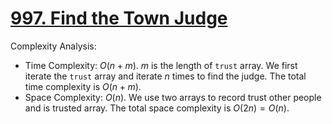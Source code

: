 # [997. Find the Town Judge](https://leetcode.com/problems/find-the-town-judge/)


Complexity Analysis:

- Time Complexity: $O(n+m)$. $m$ is the length of `trust` array. We first iterate the `trust` array and iterate $n$ times to find the judge. The total time complexity is $O(n+m)$.
- Space Complexity: $O(n)$. We use two arrays to record trust other people and is trusted array. The total space complexity is $O(2n)=O(n)$.
